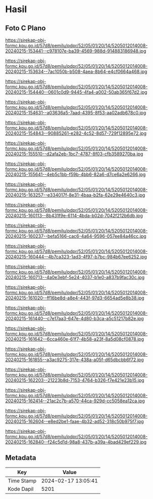 # Hasil

## Foto C Plano

https://sirekap-obj-formc.kpu.go.id/57d8/pemilu/pdpr/52/05/01/20/14/5205012014008-20240215-153441--c978107e-ba39-4569-988d-914883186948.jpg

https://sirekap-obj-formc.kpu.go.id/57d8/pemilu/pdpr/52/05/01/20/14/5205012014008-20240215-153634--7ac1050b-b508-4aea-8b64-e4cf0664a468.jpg

https://sirekap-obj-formc.kpu.go.id/57d8/pemilu/pdpr/52/05/01/20/14/5205012014008-20240215-154440--0601c0d9-9445-4fa4-a002-50ab365f67d2.jpg

https://sirekap-obj-formc.kpu.go.id/57d8/pemilu/pdpr/52/05/01/20/14/5205012014008-20240215-154631--a03636a5-7aad-4395-8f53-aa02adb678c0.jpg

https://sirekap-obj-formc.kpu.go.id/57d8/pemilu/pdpr/52/05/01/20/14/5205012014008-20240215-154843--90885261-e282-4c52-8d57-729f12895e72.jpg

https://sirekap-obj-formc.kpu.go.id/57d8/pemilu/pdpr/52/05/01/20/14/5205012014008-20240215-155510--d2afa2eb-1bc7-4787-8f03-cfb3589270ba.jpg

https://sirekap-obj-formc.kpu.go.id/57d8/pemilu/pdpr/52/05/01/20/14/5205012014008-20240215-155641--4eb5c1bb-f59b-4bb6-82a6-d7ce6a2e6266.jpg

https://sirekap-obj-formc.kpu.go.id/57d8/pemilu/pdpr/52/05/01/20/14/5205012014008-20240215-163257--e334017f-8e31-4baa-b2fa-62e29e4640c3.jpg

https://sirekap-obj-formc.kpu.go.id/57d8/pemilu/pdpr/52/05/01/20/14/5205012014008-20240215-160113--8b431f9e-6114-4bda-b02d-7042f212b6db.jpg

https://sirekap-obj-formc.kpu.go.id/57d8/pemilu/pdpr/52/05/01/20/14/5205012014008-20240215-160237--befa5166-cac6-4a64-9596-057ee84a46cc.jpg

https://sirekap-obj-formc.kpu.go.id/57d8/pemilu/pdpr/52/05/01/20/14/5205012014008-20240215-160444--4b7ca323-1ad3-4f97-b7bc-984b67ee6252.jpg

https://sirekap-obj-formc.kpu.go.id/57d8/pemilu/pdpr/52/05/01/20/14/5205012014008-20240215-160713--4a0e3ebf-5e24-4037-b1e0-a837b9fac30c.jpg

https://sirekap-obj-formc.kpu.go.id/57d8/pemilu/pdpr/52/05/01/20/14/5205012014008-20240215-161020--ff16be8d-a8e4-443f-97d3-6654ad5e8b38.jpg

https://sirekap-obj-formc.kpu.go.id/57d8/pemilu/pdpr/52/05/01/20/14/5205012014008-20240215-161440--c7e17aa3-647e-4d80-b3ca-a5c51217b82e.jpg

https://sirekap-obj-formc.kpu.go.id/57d8/pemilu/pdpr/52/05/01/20/14/5205012014008-20240215-161642--6cca460e-61f7-4b58-a23f-8a5d08cf0878.jpg

https://sirekap-obj-formc.kpu.go.id/57d8/pemilu/pdpr/52/05/01/20/14/5205012014008-20240215-161855--a3ac9275-317e-438a-a05f-d65dbcbb6f72.jpg

https://sirekap-obj-formc.kpu.go.id/57d8/pemilu/pdpr/52/05/01/20/14/5205012014008-20240215-162203--21223b8d-7153-4764-b326-f7e421e23b15.jpg

https://sirekap-obj-formc.kpu.go.id/57d8/pemilu/pdpr/52/05/01/20/14/5205012014008-20240215-162414--21ac2c7b-a570-44ca-929d-cc5058ea12ca.jpg

https://sirekap-obj-formc.kpu.go.id/57d8/pemilu/pdpr/52/05/01/20/14/5205012014008-20240215-162604--e8ed2be1-faae-4b32-ad52-318c50b975f7.jpg

https://sirekap-obj-formc.kpu.go.id/57d8/pemilu/pdpr/52/05/01/20/14/5205012014008-20240215-162840--f24c5d1d-98a8-437b-a39a-4bad429ef229.jpg


## Metadata

| Key        | Value               |
| ---------- | ------------------- |
| Time Stamp | 2024-02-17 13:05:41 |
| Kode Dapil | 5201                |



